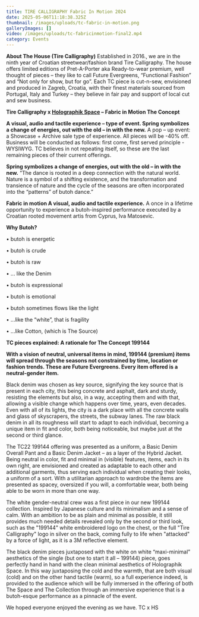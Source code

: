 ```yaml
---
title: TIRE CALLIGRAPHY Fabric In Motion 2024
date: 2025-05-06T11:18:38.325Z
thumbnail: /images/uploads/tc-fabric-in-motion.png
galleryImages: []
video: /images/uploads/tc-fabricinmotion-final2.mp4
category: Events
---
```

**About The House (Tire Calligraphy)**
Established in 2016., we are in the ninth year of Croatian streetwear/fashion brand Tire Calligraphy. The house offers limited editions of Pret-A-Porter aka Ready-to-wear premium, well thought of pieces – they like to call Future Evergreens, “Functional Fashion” and “Not only for show, but for go”.
Each TC piece is cut-n-sew, envisioned and produced in Zagreb, Croatia, with their finest materials sourced from Portugal, Italy and Turkey – they believe in fair pay and support of local cut and sew business.

**Tire Calligraphy x [Holographik Space](https://www.instagram.com/holographik.space/) – Fabric in Motion
The Concept**


**A visual, audio and tactile experience – type of event.
Spring symbolizes a change of energies, out with the old – in with the new.**
A pop – up event: a Showcase + Archive sale type of experience.
All pieces will be -40% off.
Business will be conducted as follows: first come, first served principle - WYSIWYG.
TC believes in not repeating itself, so these are the last remaining pieces of their current offerings.


**Spring symbolizes a change of energies, out with the old – in with the new.**
“The dance is rooted in a deep connection with the natural world. Nature is a symbol of a shifting existence, and the transformation and transience of nature and the cycle of the seasons are often incorporated into the “patterns” of butoh dance.”


**Fabric in motion
A visual, audio and tactile experience.**
A once in a lifetime opportunity to experience a butoh-inspired performance executed by a Croatian rooted movement artis from Cyprus, Iva Matosevic.

**Why Butoh?**

• butoh is energetic

• butoh is crude 

• butoh is raw 

• ... like the Denim 

• butoh is expressional 

• butoh is emotional 

• butoh sometimes flows like the light 

• ...like the “white”, that is fragility 

• ...like Cotton, (which is The Source)

**TC pieces explained: A rationale for The Concept
199144**


**With a vision of neutral, universal items in mind, 199144 (premium) items will spread through the seasons not constrained by time, location or fashion trends. These are Future Evergreens. Every item offered is a neutral-gender item.**


Black denim was chosen as key source, signifying the key source that is present in each city, this being concrete and asphalt, dark and sturdy, resisting the elements but also, in a way, accepting them and with that, allowing a visible change which happens over time, years, even decades. Even with all of its lights, the city is a dark place with all the concrete walls and glass of skyscrapers, the streets, the subway lanes.
The raw black denim in all its roughness will start to adapt to each individual, becoming a unique item in fit and color, both being noticeable, but maybe just at the second or third glance.


The TC22 199144 offering was presented as a uniform, a Basic Denim Overall Pant and a Basic Denim Jacket – as a layer of the Hybrid Jacket.
Being neutral in color, fit and minimal in (visible) features, items, each in its own right, are envisioned and created as adaptable to each other and additional garments, thus serving each individual when creating their looks, a uniform of a sort. With a utilitarian approach to wardrobe the items are presented as spacey, oversized if you will, a comfortable wear, both being able to be worn in more than one way.

The white gender-neutral crew was a first piece in our new 199144 collection.
Inspired by Japanese culture and its minimalism and a sense of calm. With an ambition to be as plain and minimal as possible, it still provides much needed details revealed only by the second or third look, such as the  "199144" white embroidered logo on the chest, or the full "Tire Calligraphy" logo in silver on the back, coming fully to life when "attacked" by a force of light, as it is a 3M reflective element.

The black denim pieces juxtaposed with the white on white “maxi-minimal” aesthetics of the single (but one to start it all – 199144) piece, goes perfectly hand in hand with the clean minimal aesthetics of Holographik Space.
In this way juxtaposing the cold and the warmth, that are both visual (cold) and on the other hand tactile (warm), so a full experience indeed, is provided to the audience which will be fully immersed in the offering of both The Space and The Collection through an immersive experience that is a butoh-esque performance
as a pinnacle of the event.

We hoped everyone enjoyed the evening as we have.
TC x HS